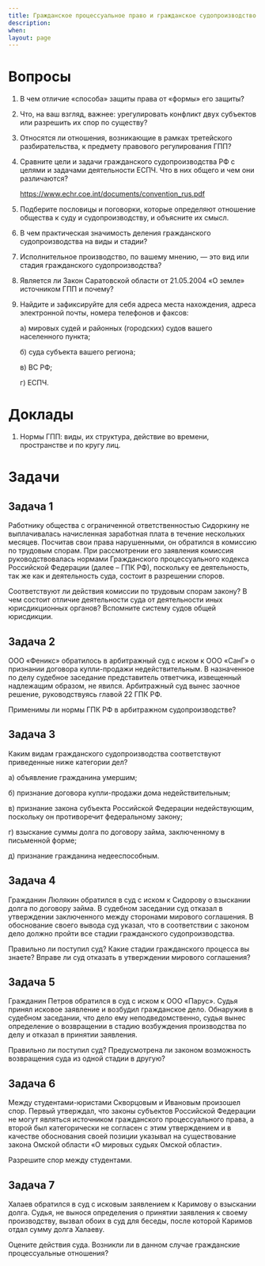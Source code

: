 ```yaml
---
title: Гражданское процессуальное право и гражданское судопроизводство
description:
when:
layout: page
---
```


# Вопросы

1. В чем отличие «способа» защиты права от «формы» его защиты? 

2. Что, на ваш взгляд, важнее: урегулировать конфликт двух субъектов или разрешить их спор по существу? 

3. Относятся ли отношения, возникающие в рамках третейского разбирательства, к предмету правового регулирования ГПП? 

4. Сравните цели и задачи гражданского судопроизводства РФ с целями и задачами деятельности ЕСПЧ. Что в них общего и чем они различаются? 

   https://www.echr.coe.int/documents/convention_rus.pdf

5. Подберите пословицы и поговорки, которые определяют отношение общества к суду и судопроизводству, и объясните их смысл. 

6. В чем практическая значимость деления гражданского судопроизводства на виды и стадии? 

7. Исполнительное производство, по вашему мнению, — это вид или стадия гражданского судопроизводства? 

8. Является ли Закон Саратовской области от 21.05.2004 «О земле» источником ГПП и почему? 

9. Найдите и зафиксируйте для себя адреса места нахождения, адреса электронной почты, номера телефонов и факсов: 

   а) мировых судей и районных (городских) судов вашего населенного пункта; 

   б) суда субъекта вашего региона; 

   в) ВС РФ; 

   г) ЕСПЧ. 

# Доклады

1. Нормы ГПП: виды, их структура, действие во времени, пространстве и по кругу лиц.

# Задачи

## Задача 1

Работнику общества с ограниченной ответственностью Сидоркину не выплачивалась начисленная заработная плата в течение нескольких месяцев. Посчитав свои права нарушенными, он обратился в комиссию по трудовым спорам. При рассмотрении его заявления  комиссия  руководствовалась  нормами  Гражданского процессуального  кодекса  Российской  Федерации  (далее  –  ГПК РФ), поскольку ее деятельность, так же как и деятельность суда, состоит в разрешении споров.

Соответствуют ли действия комиссии по трудовым спорам закону? В чем состоит отличие деятельности суда от деятельности иных юрисдикционных органов? Вспомните систему судов общей юрисдикции.

## Задача 2

ООО «Феникс» обратилось в арбитражный суд с иском к ООО «СанГ» о признании договора купли-продажи недействительным. В назначенное по делу судебное заседание представитель ответчика, извещенный надлежащим образом, не явился. Арбитражный суд вынес заочное решение, руководствуясь главой 22 ГПК РФ.

Применимы ли нормы ГПК РФ в арбитражном судопроизводстве?

## Задача 3

Каким видам гражданского судопроизводства соответствуют приведенные ниже категории дел?

а) объявление гражданина умершим;

б) признание договора купли-продажи дома недействительным;

в)  признание  закона  субъекта  Российской  Федерации  недействующим, поскольку он противоречит федеральному закону;

г) взыскание суммы долга по договору займа, заключенному в письменной форме;

д) признание гражданина недееспособным.

## Задача 4

Гражданин Люлякин обратился в суд с иском к Сидорову о взыскании долга по договору займа. В судебном заседании суд отказал в утверждении заключенного между сторонами мирового соглашения. В обоснование своего вывода суд указал, что в соответствии с законом дело должно пройти все стадии гражданского судопроизводства.

Правильно ли поступил суд? Какие стадии гражданского процесса вы знаете? Вправе ли суд отказать в утверждении мирового соглашения?

## Задача 5

Гражданин Петров обратился в суд с иском к ООО «Парус». Судья принял исковое заявление и возбудил гражданское дело. Обнаружив в судебном заседании, что дело ему неподведомственно, судья вынес определение о возвращении в стадию возбуждения производства по делу и отказал в принятии заявления.

Правильно ли поступил суд? Предусмотрена ли законом возможность возвращения суда из одной стадии в другую?

## Задача 6

Между студентами-юристами  Скворцовым  и  Ивановым произошел спор. Первый утверждал, что законы субъектов Российской Федерации не могут являться источником гражданского процессуального права, а второй был категорически не согласен с этим утверждением и в качестве обоснования своей позиции указывал на существование закона Омской области «О мировых судьях Омской области».

Разрешите спор между студентами.

## Задача 7

Халаев обратился в суд с исковым заявлением к Каримову о взыскании долга. Судья, не вынося определения о принятии заявления к своему производству, вызвал обоих в суд для беседы, после которой Каримов отдал сумму долга Халаеву.

Оцените действия суда. Возникли ли в данном случае гражданские процессуальные отношения?
